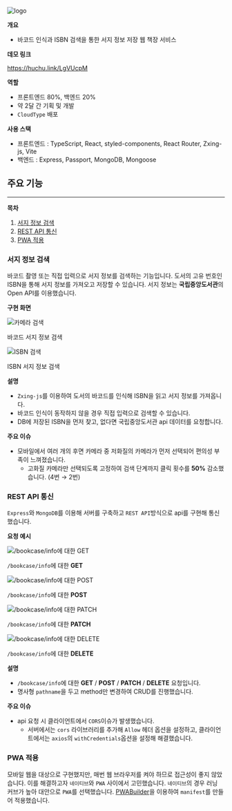 ![logo](https://github.com/Real-Bird/bookcase-in-the-phone/assets/83404864/6ef9a3e3-bd5a-4124-847d-c85609bb5d46)

**개요**

- 바코드 인식과 ISBN 검색을 통한 서지 정보 저장 웹 책장 서비스

**데모 링크**

<https://huchu.link/LgVUcpM>

**역할**

- 프론트엔드 80%, 백엔드 20%
- 약 2달 간 기획 및 개발
- `CloudType` 배포

**사용 스택**

- 프론트엔드 : TypeScript, React, styled-components, React Router, Zxing-js, Vite
- 백엔드 : Express, Passport, MongoDB, Mongoose

## 주요 기능

---

**목차**
1. [서지 정보 검색](#서지-정보-검색)
2. [REST API 통신](#rest-api-통신)
3. [PWA 적용](#pwa-적용)

### 서지 정보 검색

바코드 촬영 또는 직접 입력으로 서지 정보를 검색하는 기능입니다. 도서의 고유 번호인 ISBN을 통해 서지 정보를 가져오고 저장할 수 있습니다. 서지 정보는 **국립중앙도서관**의 Open API를 이용했습니다.

**구현 화면**
  
![카메라 검색](https://github.com/Real-Bird/bookcase-in-the-phone/assets/83404864/8a3f6757-21cb-4aa2-bcd1-82ac09c44ef3)

바코드 서지 정보 검색

![ISBN 검색](https://github.com/Real-Bird/bookcase-in-the-phone/assets/83404864/fe1c988c-ef84-4d1c-aa62-585923e77d36)

ISBN 서지 정보 검색

**설명**

- `Zxing-js`를 이용하여 도서의 바코드를 인식해 ISBN을 읽고 서지 정보를 가져옵니다.
- 바코드 인식이 동작하지 않을 경우 직접 입력으로 검색할 수 있습니다.
- DB에 저장된 ISBN을 먼저 찾고, 없다면 국립중앙도서관 api 데이터를 요청합니다.

**주요 이슈**

- 모바일에서 여러 개의 후면 카메라 중 저화질의 카메라가 먼저 선택되어 편의성 부족이 느껴졌습니다.
    - 고화질 카메라만 선택되도록 고정하여 검색 단계까지 클릭 횟수를 **50%** 감소했습니다. (4번 → 2번)

### REST API 통신

`Express`와 `MongoDB`를 이용해 서버를 구축하고 `REST API`방식으로 api를 구현해 통신했습니다. 

**요청 예시**

![`/bookcase/info`에 대한 **GET**](https://github.com/Real-Bird/bookcase-in-the-phone/assets/83404864/813ca355-c4eb-4a89-bcf3-36fd82d0926d)

`/bookcase/info`에 대한 **GET**

![`/bookcase/info`에 대한 **POST**](https://github.com/Real-Bird/bookcase-in-the-phone/assets/83404864/65981b5b-ab3d-45c8-aedb-a9997fef4b58)

`/bookcase/info`에 대한 **POST**

![`/bookcase/info`에 대한 **PATCH**](https://github.com/Real-Bird/bookcase-in-the-phone/assets/83404864/2478d465-dd73-478f-8362-b251a1cdacd0)

`/bookcase/info`에 대한 **PATCH**

![`/bookcase/info`에 대한 **DELETE**](https://github.com/Real-Bird/bookcase-in-the-phone/assets/83404864/468d2c52-fc35-499a-a101-2b04734d23fa)

`/bookcase/info`에 대한 **DELETE**

**설명**

- `/bookcase/info`에 대한 **GET** / **POST** / **PATCH** / **DELETE** 요청입니다.
- 명사형 `pathname`을 두고 method만 변경하여 CRUD를 진행했습니다.

**주요 이슈**

- api 요청 시 클라이언트에서 `CORS`이슈가 발생했습니다.
    - 서버에서는 `cors` 라이브러리를 추가해 `Allow` 헤더 옵션을 설정하고, 클라이언트에서는 `axios`의 `withCredentials`옵션을 설정해 해결했습니다.

### PWA 적용

모바일 웹을 대상으로 구현했지만, 매번 웹 브라우저를 켜야 하므로 접근성이 좋지 않았습니다. 이를 해결하고자 `네이티브`와 `PWA` 사이에서 고민했습니다. `네이티브`의 경우 러닝 커브가 높아 대안으로 `PWA`를 선택했습니다. [PWABuilder](https://www.pwabuilder.com/)을 이용하여 `manifest`를 만들어 적용했습니다.
